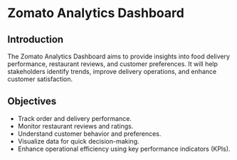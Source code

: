 # Zomato Analytics Dashboard
## Introduction
The Zomato Analytics Dashboard aims to provide insights into food delivery performance, restaurant reviews, and customer preferences. It will help stakeholders identify trends, improve delivery operations, and enhance customer satisfaction.
## Objectives
- Track order and delivery performance.
- Monitor restaurant reviews and ratings.
- Understand customer behavior and preferences.
- Visualize data for quick decision-making.
- Enhance operational efficiency using key performance indicators (KPIs).
